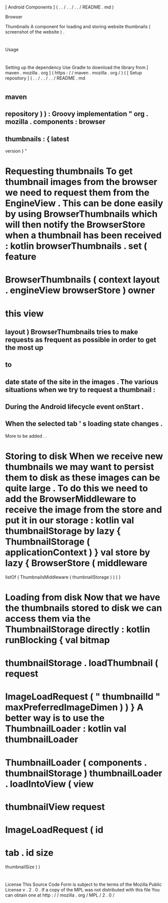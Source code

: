 #
[
Android
Components
]
(
.
.
/
.
.
/
.
.
/
README
.
md
)
>
Browser
>
Thumbnails
A
component
for
loading
and
storing
website
thumbnails
(
screenshot
of
the
website
)
.
#
#
Usage
#
#
#
Setting
up
the
dependency
Use
Gradle
to
download
the
library
from
[
maven
.
mozilla
.
org
]
(
https
:
/
/
maven
.
mozilla
.
org
/
)
(
[
Setup
repository
]
(
.
.
/
.
.
/
.
.
/
README
.
md
#
maven
-
repository
)
)
:
Groovy
implementation
"
org
.
mozilla
.
components
:
browser
-
thumbnails
:
{
latest
-
version
}
"
#
#
Requesting
thumbnails
To
get
thumbnail
images
from
the
browser
we
need
to
request
them
from
the
EngineView
.
This
can
be
done
easily
by
using
BrowserThumbnails
which
will
then
notify
the
BrowserStore
when
a
thumbnail
has
been
received
:
kotlin
browserThumbnails
.
set
(
feature
=
BrowserThumbnails
(
context
layout
.
engineView
browserStore
)
owner
=
this
view
=
layout
)
BrowserThumbnails
tries
to
make
requests
as
frequent
as
possible
in
order
to
get
the
most
up
-
to
-
date
state
of
the
site
in
the
images
.
The
various
situations
when
we
try
to
request
a
thumbnail
:
-
During
the
Android
lifecycle
event
onStart
.
-
When
the
selected
tab
'
s
loading
state
changes
.
-
More
to
be
added
.
.
#
#
Storing
to
disk
When
we
receive
new
thumbnails
we
may
want
to
persist
them
to
disk
as
these
images
can
be
quite
large
.
To
do
this
we
need
to
add
the
BrowserMiddleware
to
receive
the
image
from
the
store
and
put
it
in
our
storage
:
kotlin
val
thumbnailStorage
by
lazy
{
ThumbnailStorage
(
applicationContext
)
}
val
store
by
lazy
{
BrowserStore
(
middleware
=
listOf
(
ThumbnailsMiddleware
(
thumbnailStorage
)
)
)
}
#
#
Loading
from
disk
Now
that
we
have
the
thumbnails
stored
to
disk
we
can
access
them
via
the
ThumbnailStorage
directly
:
kotlin
runBlocking
{
val
bitmap
=
thumbnailStorage
.
loadThumbnail
(
request
=
ImageLoadRequest
(
"
thumbnailId
"
maxPreferredImageDimen
)
)
}
A
better
way
is
to
use
the
ThumbnailLoader
:
kotlin
val
thumbnailLoader
=
ThumbnailLoader
(
components
.
thumbnailStorage
)
thumbnailLoader
.
loadIntoView
(
view
=
thumbnailView
request
=
ImageLoadRequest
(
id
=
tab
.
id
size
=
thumbnailSize
)
)
#
#
License
This
Source
Code
Form
is
subject
to
the
terms
of
the
Mozilla
Public
License
v
.
2
.
0
.
If
a
copy
of
the
MPL
was
not
distributed
with
this
file
You
can
obtain
one
at
http
:
/
/
mozilla
.
org
/
MPL
/
2
.
0
/
